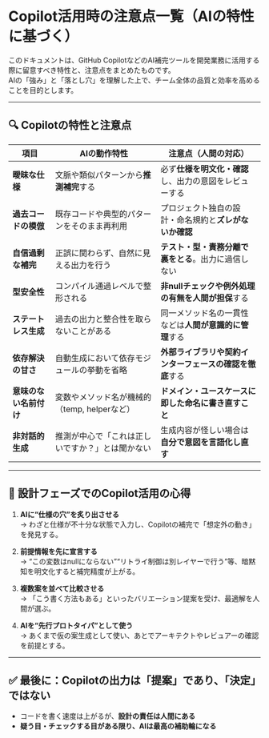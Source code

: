 # Copilot活用時の注意点一覧（AIの特性に基づく）

このドキュメントは、GitHub CopilotなどのAI補完ツールを開発業務に活用する際に留意すべき特性と、注意点をまとめたものです。  
AIの「強み」と「落とし穴」を理解した上で、チーム全体の品質と効率を高めることを目的とします。

---

## 🔍 Copilotの特性と注意点

| 項目 | AIの動作特性 | 注意点（人間の対応） |
|------|----------------|------------------------|
| **曖昧な仕様** | 文脈や類似パターンから**推測補完**する | 必ず**仕様を明文化・確認**し、出力の意図をレビューする |
| **過去コードの模倣** | 既存コードや典型的パターンをそのまま再利用 | プロジェクト独自の設計・命名規約と**ズレがないか確認** |
| **自信過剰な補完** | 正誤に関わらず、自然に見える出力を行う | **テスト・型・責務分離で裏をとる**。出力に過信しない |
| **型安全性** | コンパイル通過レベルで整形される | **非nullチェックや例外処理の有無を人間が担保**する |
| **ステートレス生成** | 過去の出力と整合性を取らないことがある | 同一メソッド名の一貫性などは**人間が意識的に管理**する |
| **依存解決の甘さ** | 自動生成において依存モジュールの挙動を省略 | **外部ライブラリや契約インターフェースの確認を徹底**する |
| **意味のない名前付け** | 変数やメソッド名が機械的（temp, helperなど） | **ドメイン・ユースケースに即した命名に書き直すこと** |
| **非対話的生成** | 推測が中心で「これは正しいですか？」とは聞かない | 生成内容が怪しい場合は**自分で意図を言語化し直す** |

---

## 🧠 設計フェーズでのCopilot活用の心得

1. **AIに“仕様の穴”を炙り出させる**  
   → わざと仕様が不十分な状態で入力し、Copilotの補完で「想定外の動き」を発見する。

2. **前提情報を先に宣言する**  
   → “この変数はnullにならない”“リトライ制御は別レイヤーで行う”等、暗黙知を明文化すると補完精度が上がる。

3. **複数案を並べて比較させる**  
   → 「こう書く方法もある」といったバリエーション提案を受け、最適解を人間が選ぶ。

4. **AIを“先行プロトタイパ”として使う**  
   → あくまで仮の案生成として使い、あとでアーキテクトやレビュアーの確認を前提とする。

---

## ✅ 最後に：Copilotの出力は「提案」であり、「決定」ではない

- コードを書く速度は上がるが、**設計の責任は人間にある**
- **疑う目・チェックする目がある限り、AIは最高の補助輪になる**


